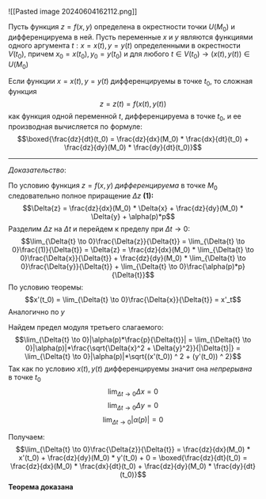 ![[Pasted image 20240604162112.png]]

Пусть функция $z = f(x,y)$ определена в окрестности точки $U(M_0)$ и дифференцируема в ней. Пусть переменные $x$ и $y$ являются функциями одного аргумента $t: x = x(t), y = y(t)$ определенными в окрестности $V(t_0)$, причем $x_0 = x(t_0), y_0 = y(t_0)$ и для любого $t \in V(t_0) \to (x(t), y(t)) \in U(M_0)$ 

Если функции $x = x(t), y = y(t)$ дифференцируемы в точке $t_0$, то сложная функция $$z = z(t) = f(x(t), y(t))$$как функция одной переменной $t$, дифференцируема в точке $t_0$, и ее производная вычисляется по формуле: $$\boxed{\frac{dz}{dt}(t_0) = \frac{dz}{dx}(M_0) * \frac{dx}{dt}(t_0) + \frac{dz}{dy}(M_0) * \frac{dy}{dt}(t_0)}$$

---
*Доказательство*:

По условию функция $z = f(x,y)$ *дифференцируема* в точке $M_0$ следовательно полное приращение $\Delta{z}$ **(1):** 
$$\Delta{z} = \frac{dz}{dx}(M_0) * \Delta{x} + \frac{dz}{dy}(M_0) * \Delta{y} + \alpha(p)*p$$Разделим $\Delta{z}$ на $\Delta{t}$ и перейдем к пределу при $\Delta{t} \to 0$: $$\lim_{\Delta{t} \to 0}\frac{\Delta{z}}{\Delta{t}} = \lim_{\Delta{t} \to 0}\frac{(1)}{\Delta{t}} = \Delta{z} = \frac{dz}{dx}(M_0) * \lim_{\Delta{t} \to 0}\frac{\Delta{x}}{\Delta{t}} + \frac{dz}{dy}(M_0) * \lim_{\Delta{t} \to 0}\frac{\Delta{y}}{\Delta{t}} + \lim_{\Delta{t} \to 0}\frac{\alpha(p)*p}{\Delta{t}}$$
По условию теоремы: $$x'(t_0) = \lim_{\Delta{t} \to 0}\frac{\Delta{x}}{\Delta{t}} = x'_t$$Аналогично по $y$

Найдем предел модуля третьего слагаемого: $$\lim_{\Delta{t} \to 0}|\alpha(p)*\frac{p}{\Delta{t}}| = \lim_{\Delta{t} \to 0}|\alpha(p)|*\frac{\sqrt{\Delta{x}^2 + \Delta{y}^2}}{|\Delta{t}|} = \lim_{\Delta{t} \to 0}|\alpha(p)|*\sqrt{(x'(t_0)) ^ 2 + (y'(t_0)) ^ 2}$$
Так как по условию $x(t), y(t)$ дифференцируемы значит она *непрерывна* в точке $t_0$ $$\lim_{\Delta{t} \to 0}{\Delta{x}} = 0$$$$\lim_{\Delta{t} \to 0}{\Delta{y}} = 0$$$$\lim_{\Delta{t} \to 0}|\alpha(p)| = 0$$

Получаем: $$\lim_{\Delta{t} \to 0}\frac{\Delta{z}}{\Delta{t}} = \frac{dz}{dx}(M_0) * x'(t_0) + \frac{dz}{dy}(M_0) * y'(t_0) + 0 = \boxed{\frac{dz}{dt}(t_0) = \frac{dz}{dx}(M_0) * \frac{dx}{dt}(t_0) + \frac{dz}{dy}(M_0) * \frac{dy}{dt}(t_0)}$$
**Теорема доказана**
